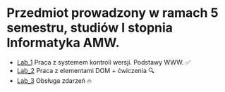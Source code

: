 # Przedmiot prowadzony w ramach 5 semestru, studiów I stopnia Informatyka AMW.

* [Lab_1](https://github.com/AdamSzr/projektowanie-serwisow-www-Szreiber-185ic/tree/master/Lab_1) Praca z systemem kontroli wersji. Podstawy WWW. :white_check_mark:
* [Lab_2](https://github.com/AdamSzr/projektowanie-serwisow-www-Szreiber-185ic/tree/master/Lab_2) Praca z elementami DOM + ćwiczenia :mag:
* [Lab_3](https://github.com/AdamSzr/projektowanie-serwisow-www-Szreiber-185ic/tree/master/Lab_3) Obsługa zdarzeń :fire:
